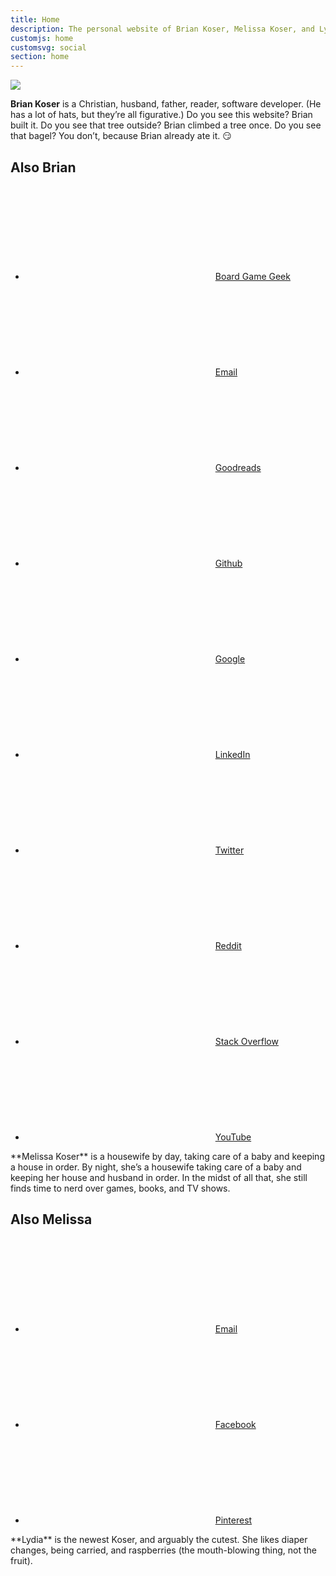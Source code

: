 ```yaml
---
title: Home
description: The personal website of Brian Koser, Melissa Koser, and Lydia Koser
customjs: home
customsvg: social
section: home
---
```


<img id="family" src="/img/family-all.jpg">

<section id="brian" class="h-card profile clearfix">
    <img class="u-photo" src="" alt>
    <a class="u-url u-uid" rel="author" href></a>
    <p class="profile-bio">
        <span class="p-name"><strong>Brian Koser</strong></span> is a Christian, husband, father, reader, software developer. (He has a lot of hats, but they’re all figurative.) Do you see this website? Brian built it. Do you see that tree outside? Brian climbed a tree once. Do you see that bagel? You don’t, because Brian already ate it. 😏
    </p>
    <div class="profile-aside">
        <h2 class="gamma no-margin">Also Brian</h2>
        <ul class="no-list-type">
            <li>
                <svg class="icon icon-dice"><use xlink:href="#icon-dice"></use></svg>
                <a href="https://boardgamegeek.com/user/briankoser" rel="me">Board Game Geek</a>
            </li>
            <li>
                <svg class="icon icon-envelop"><use xlink:href="#icon-envelop"></use></svg>
                <a class="u-email" href="mailto:brianmkoser@gmail.com">Email</a>
            </li>
            <li>
                <svg class="icon icon-goodreads"><use xlink:href="#icon-goodreads"></use></svg>
                <a href="https://www.goodreads.com/user/show/4812558-brian-koser" rel="me">Goodreads</a>
            </li>
            <li>
                <svg class="icon icon-github4"><use xlink:href="#icon-github4"></use></svg>
                <a href="https://github.com/briankoser" rel="me">Github</a>
            </li>
            <li>
                <svg class="icon icon-google-plus2"><use xlink:href="#icon-google-plus2"></use></svg>
                <a href="https://plus.google.com/+BrianKoser" rel="me">Google</a>
            </li>
            <li>
                <svg class="icon icon-linkedin"><use xlink:href="#icon-linkedin"></use></svg>
                <a href="https://www.linkedin.com/in/brian-koser-4733616b" rel="me">LinkedIn</a>
            </li>
            <li>
                <svg class="icon icon-twitter2"><use xlink:href="#icon-twitter2"></use></svg>
                <a href="https://twitter.com/bmkoser" rel="me">Twitter</a>
            </li>
            <li>
                <svg class="icon icon-reddit"><use xlink:href="#icon-reddit"></use></svg>
                <a href="https://www.reddit.com/user/brianmkoser/" rel="me">Reddit</a>
            </li>
            <li>
                <svg class="icon icon-stackoverflow"><use xlink:href="#icon-stackoverflow"></use></svg>
                <a href="https://stackoverflow.com/users/178225/brian-koser?tab=profile" rel="me">Stack Overflow</a>
            </li>
            <li>
                <svg class="icon icon-youtube"><use xlink:href="#icon-youtube"></use></svg>
                <a href="https://www.youtube.com/user/briankoser/videos" rel="me">YouTube</a>
            </li>
        </ul>
    </div>
</section>

<section id="melissa" class="clearfix">
    <p class="profile-bio">
        **Melissa Koser** is a housewife by day, taking care of a baby and keeping a house in order. By night, she’s a housewife taking care of a baby and keeping her house and husband in order. In the midst of all that, she still finds time to nerd over games, books, and TV shows.
    </p>
    <div class="profile-aside">
        <h2 class="gamma no-margin">Also Melissa</h2>
        <ul class="no-list-type">
            <li>
                <svg class="icon icon-envelop"><use xlink:href="#icon-envelop"></use></svg>
                <a href="mailto:melissajkoser@gmail.com">Email</a>
            </li>
            <li>
                <svg class="icon icon-facebook2"><use xlink:href="#icon-facebook2"></use></svg>
                <a href="https://www.facebook.com/profile.php?id=100007002765356">Facebook</a>
            </li>
            <li>
                <svg class="icon icon-pinterest2"><use xlink:href="#icon-pinterest2"></use></svg>
                <a href="https://www.pinterest.com/melissajkoser/">Pinterest</a>
            </li>
        </ul>
    </div>
</section>

<section id="lydia">
    <p>
        **Lydia** is the newest Koser, and arguably the cutest. She likes diaper changes, being carried, and raspberries (the mouth-blowing thing, not the fruit).
    </p>
</section>